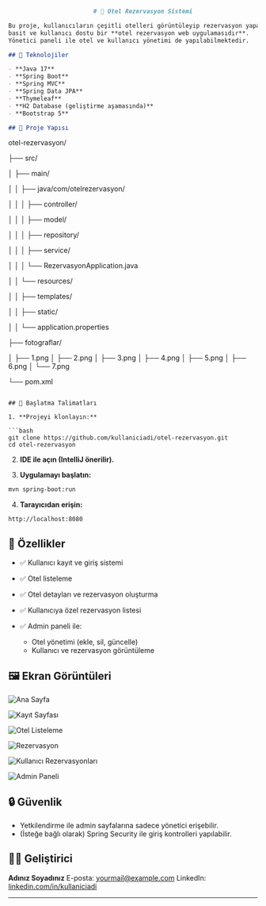 

```markdown
                        # 🏨 Otel Rezervasyon Sistemi

Bu proje, kullanıcıların çeşitli otelleri görüntüleyip rezervasyon yapabildiği,
basit ve kullanıcı dostu bir **otel rezervasyon web uygulamasıdır**.
Yönetici paneli ile otel ve kullanıcı yönetimi de yapılabilmektedir.

## 🔧 Teknolojiler

- **Java 17**
- **Spring Boot**
- **Spring MVC**
- **Spring Data JPA**
- **Thymeleaf**
- **H2 Database (geliştirme aşamasında)**
- **Bootstrap 5**

## 📁 Proje Yapısı

```

otel-rezervasyon/

├── src/

│   ├── main/

│   │   ├── java/com/otelrezervasyon/

│   │   │   ├── controller/

│   │   │   ├── model/

│   │   │   ├── repository/

│   │   │   ├── service/

│   │   │   └── RezervasyonApplication.java

│   │   └── resources/

│   │       ├── templates/

│   │       ├── static/

│   │       └── application.properties

├── fotograflar/

│   ├── 1.png
│   ├── 2.png
│   ├── 3.png
│   ├── 4.png
│   ├── 5.png
│   ├── 6.png
│   └── 7.png

└── pom.xml

````

## 🚀 Başlatma Talimatları

1. **Projeyi klonlayın:**

```bash
git clone https://github.com/kullaniciadi/otel-rezervasyon.git
cd otel-rezervasyon
````

2. **IDE ile açın (IntelliJ önerilir).**

3. **Uygulamayı başlatın:**

```bash
mvn spring-boot:run
```

4. **Tarayıcıdan erişin:**

```
http://localhost:8080
```

## 🧪 Özellikler

* ✅ Kullanıcı kayıt ve giriş sistemi
* ✅ Otel listeleme
* ✅ Otel detayları ve rezervasyon oluşturma
* ✅ Kullanıcıya özel rezervasyon listesi
* ✅ Admin paneli ile:

  * Otel yönetimi (ekle, sil, güncelle)
  * Kullanıcı ve rezervasyon görüntüleme

## 🖼️ Ekran Görüntüleri



![Ana Sayfa](fotograflar/1.png)

![Kayıt Sayfası](fotograflar/2.png)

![Otel Listeleme](fotograflar/4.png)

![Rezervasyon](fotograflar/5.png)

![Kullanıcı Rezervasyonları](fotograflar/6.png)

![Admin Paneli](fotograflar/7.png)

## 🔒 Güvenlik

* Yetkilendirme ile admin sayfalarına sadece yönetici erişebilir.
* (İsteğe bağlı olarak) Spring Security ile giriş kontrolleri yapılabilir.

## 👨‍💻 Geliştirici

**Adınız Soyadınız**
E-posta: [yourmail@example.com](mailto:rojinothan.39@egmail.com)
LinkedIn: [linkedin.com/in/kullaniciadi](https://www.linkedin.com/in/rojin-orhan/)

---


